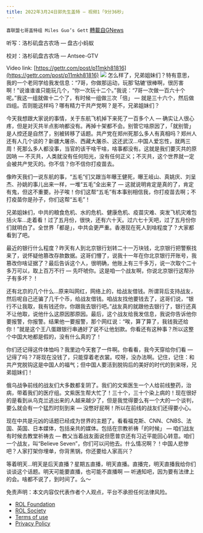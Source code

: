 ```yaml
---
title: 2022年3月24日郭先生盖特 — 视频1「9分36秒」
---
```

`喜联盟七哥盖特组 Miles Guo’s Gett` [轉載自GNews](https://gnews.org/zh-hans/2226267/)

听写：洛杉矶盘古农场 — 盘古小蚂蚁

校对：洛杉矶盘古农场 — Antsee-GTV

Video link: [https://gettr.com/post/p11mkh81816](https://gettr.com/post/p11mkh81816)
![](https://assets.gnews.org/wp-content/uploads/2022/03/238AC453-8ABD-4244-961E-A1FC75B06951.jpeg)
怎么样了，兄弟姐妹们？特有意思，我的一个老同学给我发信息：“7哥，你做那运动，玩那‘轱辘’很棒啊，很厉害啊！”说谁谁谁只能玩几个，“你一次玩十二个。”我说：“7哥一次做一百六十个呢。”我这一组就做十二个了，有时候一组做三次「倍」 — 就是三十六个，然后做四组。否则能这样吗？哪有精力干共产党啊？是不，兄弟姐妹们？

今天我想跟大家说的事情，关于东航飞机掉下来死了一百多个人 — 确实让人很心疼，但是对灭共半点影响都没有。再掉十架都不会。别管它啥原因了，「就别管」是人控还是自然了，别被转移了话题。共产党在郑州死那么多人有真相吗？郑州人还有人几个谈的？新疆大屠杀、西藏大屠杀、这还武汉…中国人爱忘性，就两三周！死那么多人都没事，当官的该干啥干啥，啥事都没有。这就是我们要灭共的原因呐 — 不灭共，人类就没有任何阳光，没有任何正义；不灭共，这个世界就一定会被共产党灭的。你不信？你不信你打疫苗去。

像昨天我们一说东航的事，“五毛”们又跟当年曝王健死，曝王岐山、真姚庆、刘呈杰、孙姚的事儿出来一样，一堆“五毛”全出来了 — 这就说明肯定是真的了，肯定有鬼，但这不重要。孙子唉！你们这帮“五毛”有本事别相信我，你打疫苗去啊；不打疫苗你是孙子，你们这帮“五毛”！

兄弟姐妹们，中共的粮食危机、水的危机、健康危机、疫苗灾难、突发飞机灾难包括火车…走着看！过了五月份，很快，还有六十天。过六七十天吧，过了五月份你们就明白了。全世界「都是」，中共会更严重。香港现在死人到啥程度了？大家都看到了吧。

最近的银行什么程度？昨天有人到北京银行划转二十一万块钱，北京银行把警察找来了，说怀疑他篡改存款数据。这哥们懵了，说我十一年在你北京银行开账号，我篡改你啥证据了？最后告诉这个人，很明确，他账上有三千多万，说一次取个二十多万可以，取上百万不行 — 先吓唬你。这是咱一个战友啊，你说北京银行这帮孙子有多坏？！

还有北京的几个什么…原来叫网红，网络上的，给战友借钱。所谓背后支持战友，然后呢自己还骗了几千个币，给战友借钱。咱战友找他要钱去了，这哥们说，“银行不让我取，我有钱还你，你跟我去银行吧。”战友真的就跟他去银行了，银行还真不让他取，说他什么这原因那原因。最后，这个战友给我发信息，我说你告诉他你要报警，你报警。结果他一要报警，那个网红说：“唉，算了算了，我钱我还给你！”就是这个王八蛋跟银行串通好了说不让他划款。你看还有这种事？所以这整个中国大地都是假的，没有什么真的了！

你们还记得这件体恤吗？我里边今天套了一件啊。你看看，我今天穿给你们看 — 记得了吗？7哥现在没钱了，只能穿着老衣裳。哎呀，没办法啊。记住，记住：和共产党脱钩这是中国人的福气；但中国人要活到脱钩后的美好的时代的到来呀，兄弟姐妹们！

俄乌战争前线的战友们大多数都复阴了。我们的文紫医生一个人给前线整药，治病，带着我们的医疗组。文紫医生帮大忙了！三十个，三十个染上病的！现在很好的是看到从乌克兰逃出来的人越来越少了，但是我觉得要么有一个大的一个谈判，要么就会有一个猛烈时刻到来 — 没憋好屁啊！所以在前线的战友们还得要小心。

现在中共是元凶的话题已经成为世界的主题了。看看福克斯、CNN、CNBS、法国、英国、日本媒体，包括亲共的媒体。包括在宗教祈祷「的时候」 — 咱们战友有时候去教堂祈祷去 — 教父当着战友面说但愿普京还有习近平能回心转意。咱们一个战友，叫“Believe Seven”，你们可以问他去。什么情况啊？！中国人悲惨吧？人家打架你埋单，你背黑锅，你还要给人家高兴？

等着明天…明天是后天直播？星期五直播，明天直播。直播完，明天直播我给你们谈谈这个话题。明天可能要直播，也可能不直播啊 — 听通知吧，因为要有法律上的会。啥都不说了，到时间了。么～

 

免责声明：本文内容仅代表作者个人观点，平台不承担任何法律风险。

- [ROL Foundation](https://rolfoundation.org/)
- [ROL Society](https://rolsociety.org/)
- [Terms of use](https://gnews.org/terms-of-use-3/)
- [Privacy Policy](https://gnews.org/privacy-policy/)
